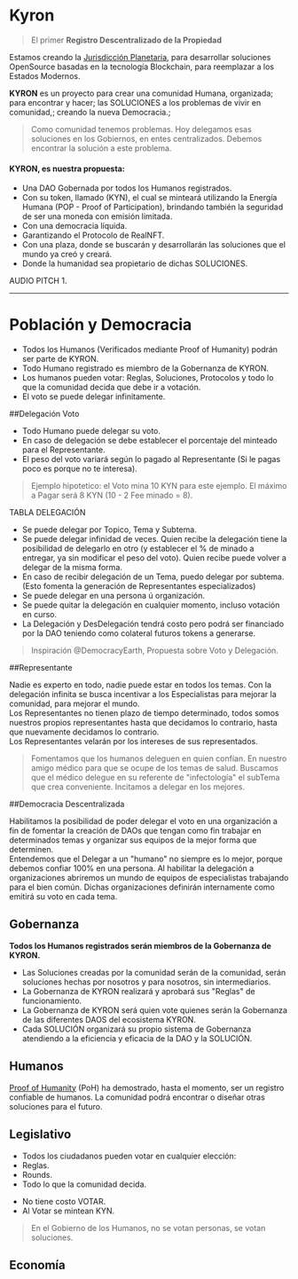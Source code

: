 # Kyron
> El primer **Registro Descentralizado de la Propiedad**

Estamos creando la [Jurisdicción Planetaria](http://https://sites.google.com/d/1GQBWcyLo5uRaDadautVt_adbMmiR6NGT/p/1rDSsdfCuTIxZloFku8YQMLzMmbUQ8JdR/edit "Jurisdicción Planetaria"),
para desarrollar soluciones OpenSource basadas en la tecnología Blockchain,
para reemplazar a los Estados Modernos.

**KYRON** es un proyecto para crear una comunidad Humana, organizada;
para encontrar y hacer;
las SOLUCIONES a los problemas de vivir en comunidad,;
creando la nueva Democracia.;

> Como comunidad tenemos problemas. Hoy delegamos esas soluciones en los Gobiernos, en entes centralizados. Debemos encontrar la solución a este problema.

#### KYRON, es nuestra propuesta:
- Una DAO Gobernada por todos los Humanos registrados.
- Con su token, llamado (KYN), el cual se minteará utilizando la Energía Humana (POP - Proof of Participation), brindando también la seguridad de ser una moneda con emisión limitada.
- Con una democracia líquida.
- Garantizando el Protocolo de RealNFT.
- Con una plaza, donde se buscarán y desarrollarán las soluciones que el mundo ya creó y creará.
- Donde la humanidad sea propietario de dichas SOLUCIONES.


AUDIO PITCH 1.


------------



# Población y Democracia 
- Todos los Humanos (Verificados mediante Proof of Humanity) podrán ser parte de KYRON.
- Todo Humano registrado es miembro de la Gobernanza de KYRON.
- Los humanos pueden votar: Reglas, Soluciones, Protocolos y todo lo que la comunidad decida que debe ir a votación.
- El voto se puede delegar infinitamente.


##Delegación Voto

- Todo Humano puede delegar su voto.
- En caso de delegación se debe establecer el porcentaje del minteado para el Representante.
- El peso del voto variará según lo pagado al Representante (Si le pagas poco es porque no te interesa).

> Ejemplo hipotetico: el Voto mina 10 KYN para este ejemplo. El máximo a Pagar será 8 KYN  (10 - 2 Fee minado = 8). 

TABLA DELEGACIÓN

- Se puede delegar por Topico, Tema y Subtema.
- Se puede delegar infinidad de veces. Quien recibe la delegación tiene la posibilidad de delegarlo en otro (y establecer el % de minado a entregar, ya sin modificar el peso del voto). Quien recibe puede volver a delegar de la misma forma.
- En caso de recibir delegación de un Tema, puedo delegar por subtema. (Esto fomenta la generación de Representantes especializados)
- Se puede delegar en una persona ú organización.
- Se puede quitar la delegación en cualquier momento, incluso votación en curso.
- La Delegación y DesDelegación tendrá costo pero podrá ser financiado por la DAO teniendo como colateral futuros tokens a generarse.

> Inspiración @DemocracyEarth, Propuesta sobre Voto y Delegación.

##Representante

Nadie es experto en todo, nadie puede estar en todos los temas. Con la delegación infinita se busca incentivar a los Especialistas para mejorar la comunidad, para mejorar el mundo.  
Los Representantes no tienen plazo de tiempo determinado, todos somos nuestros propios representantes hasta que decidamos lo contrario, hasta que nuevamente decidamos lo contrario.  
Los Representantes velarán por los intereses de sus representados.  

> Fomentamos que los humanos deleguen en quien confían. En nuestro amigo médico para que se ocupe de los temas de salud. Buscamos que el médico delegue en su referente de "infectología" el subTema que crea conveniente. Incitamos a delegar en los mejores.

##Democracia Descentralizada

Habilitamos la posibilidad de poder delegar el voto en una organización a fin de fomentar la creación de DAOs que tengan como fin trabajar en determinados temas y organizar sus equipos de la mejor forma que determinen.  
Entendemos que el Delegar a un "humano" no siempre es lo mejor, porque debemos confiar 100% en una persona. Al habilitar la delegación a organizaciones abriremos un mundo de equipos de especialistas trabajando para el bien común. Dichas organizaciones definirán internamente como emitirá su voto en cada tema.  

## Gobernanza 
**Todos los Humanos registrados serán miembros de la Gobernanza de KYRON.**  
- Las Soluciones creadas por la comunidad serán de la comunidad, serán soluciones hechas por nosotros y para nosotros, sin intermediarios.  
- La Gobernanza de KYRON realizará y aprobará sus "Reglas" de funcionamiento.
- La Gobernanza de KYRON será quien vote quienes serán la Gobernanza de las diferentes DAOS del ecosistema KYRON.
- Cada SOLUCIÓN organizará su propio sistema de Gobernanza atendiendo a la eficiencia y eficacia de la DAO y la SOLUCIÓN.

## Humanos 
​[Proof of Humanity](https://www.proofofhumanity.id/ "Proof of Humanity") (PoH) ha demostrado, hasta el momento, ser un registro confiable de humanos. La comunidad podrá encontrar o diseñar otras soluciones para el futuro. 

## Legislativo 
+ Todos los ciudadanos pueden votar en cualquier elección:
 + Reglas.
 + Rounds.
 + Todo lo que la comunidad decida.
  - No tiene costo VOTAR.
  - Al Votar se mintean KYN.

> En el Gobierno de los Humanos, no se votan personas, se votan soluciones.

## Economía 
